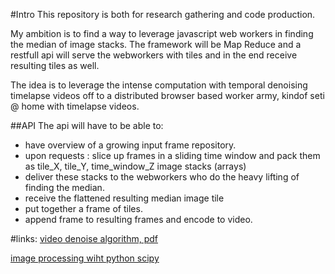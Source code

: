 #Intro
This repository is both for research gathering and code production.

My ambition is to find a way to leverage javascript web workers in finding the median of image stacks.
The framework will be Map Reduce and a restfull api will serve the webworkers with tiles and in the end receive resulting tiles as well.

The idea is to leverage the intense computation with temporal denoising timelapse videos off to a distributed browser based worker army, kindof seti @ home with timelapse videos.

##API
The api will have to be able to:
* have overview of a growing input frame repository.
* upon requests : slice up frames in a sliding time window and pack them as tile_X, tile_Y, time_window_Z image stacks (arrays)
* deliver these stacks to the webworkers who do the heavy lifting of finding the median.
* receive the flattened resulting median image tile
* put together a frame of tiles.
* append frame to resulting frames and encode to video.


#links:
[video denoise algorithm, pdf](http://bit.kuas.edu.tw/~jihmsp/2014/vol5/JIH-MSP-2014-01-004.pdf)

[image processing wiht python scipy](http://prancer.physics.louisville.edu/astrowiki/index.php/Image_processing_with_Python_and_SciPy)
